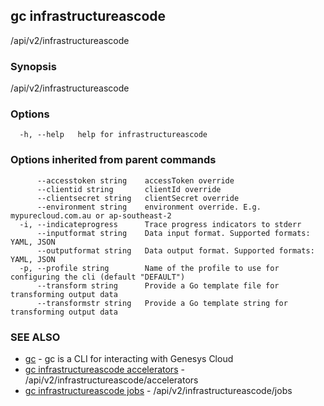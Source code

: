 ## gc infrastructureascode

/api/v2/infrastructureascode

### Synopsis

/api/v2/infrastructureascode

### Options

```
  -h, --help   help for infrastructureascode
```

### Options inherited from parent commands

```
      --accesstoken string    accessToken override
      --clientid string       clientId override
      --clientsecret string   clientSecret override
      --environment string    environment override. E.g. mypurecloud.com.au or ap-southeast-2
  -i, --indicateprogress      Trace progress indicators to stderr
      --inputformat string    Data input format. Supported formats: YAML, JSON
      --outputformat string   Data output format. Supported formats: YAML, JSON
  -p, --profile string        Name of the profile to use for configuring the cli (default "DEFAULT")
      --transform string      Provide a Go template file for transforming output data
      --transformstr string   Provide a Go template string for transforming output data
```

### SEE ALSO

* [gc](gc.html)	 - gc is a CLI for interacting with Genesys Cloud
* [gc infrastructureascode accelerators](gc_infrastructureascode_accelerators.html)	 - /api/v2/infrastructureascode/accelerators
* [gc infrastructureascode jobs](gc_infrastructureascode_jobs.html)	 - /api/v2/infrastructureascode/jobs


